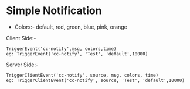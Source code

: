 # Simple Notification

* Colors:- default, red, green, blue, pink, orange

Client Side:-

```
TriggerEvent('cc-notify',msg, colors,time)
eg: TriggerEvent('cc-notify', 'Test', 'default',10000)
```

Server Side:-

```
TriggerClientEvent('cc-notify', source, msg, colors, time)
eg: TriggerClientEvent('cc-notify', source, 'Test', 'default',10000)
```
